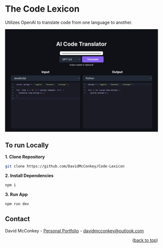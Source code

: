 # The Code Lexicon

Utilizes OpenAI to translate code from one language to another.

![Code Lexicon](./public/screenshot.png)

## To run Locally

**1. Clone Repository**

```bash
git clone https://github.com/DavidMcConkey/Code-Lexicon
```

**2. Install Dependencies**

```bash
npm i
```

**3. Run App**

```bash
npm run dev
```

## Contact

David McConkey - [Personal Portfolio](https://davidmcconkey.github.io/) - davidmcconkey@outlook.com

<p align="right">(<a href="#top">back to top</a>)</p>

